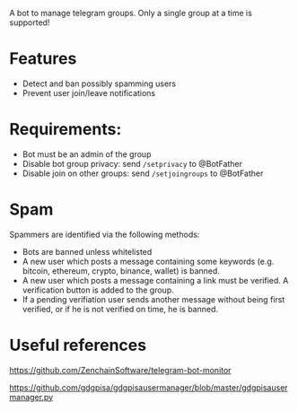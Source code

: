 A bot to manage telegram groups. Only a single group at a time is supported!

# Features
  - Detect and ban possibly spamming users
  - Prevent user join/leave notifications

# Requirements:
  - Bot must be an admin of the group
  - Disable bot group privacy: send `/setprivacy` to @BotFather
  - Disable join on other groups: send `/setjoingroups` to @BotFather

# Spam

Spammers are identified via the following methods:
  - Bots are banned unless whitelisted
  - A new user which posts a message containing some keywords (e.g. bitcoin, ethereum, crypto, binance, wallet)
    is banned.
  - A new user which posts a message containing a link must be verified. A verification button is added to the group.
  - If a pending verifiation user sends another message without being first verified, or if he is not verified on time, he is banned.

# Useful references

https://github.com/ZenchainSoftware/telegram-bot-monitor

https://github.com/gdgpisa/gdgpisausermanager/blob/master/gdgpisausermanager.py
